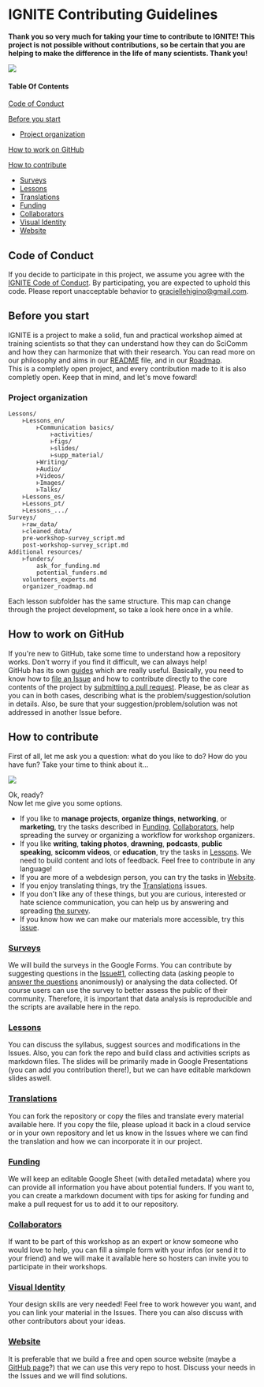 # IGNITE Contributing Guidelines  

**Thank you so very much for taking your time to contribute to IGNITE! This project is not possible without contributions, so be certain that you are helping to make the difference in the life of many scientists. Thank you!**  

![](https://media.giphy.com/media/xUySTu7FXFYo6nXWWQ/giphy.gif)  

#### Table Of Contents

[Code of Conduct](#code-of-conduct)  

[Before you start](#before-you-start)  
* [Project organization](#project-organization)  

[How to work on GitHub](#how-to-work-on-github)  

[How to contribute](#how-to-contribute)  
* [Surveys](#surveys)  
* [Lessons](#lessons)  
* [Translations](#translations)  
* [Funding](#funding)  
* [Collaborators](#collaborators)  
* [Visual Identity](#visual-identity)  
* [Website](#website)  

## Code of Conduct

If you decide to participate in this project, we assume you agree with the [IGNITE Code of Conduct](CODE_OF_CONDUCT.md). By participating, you are expected to uphold this code. Please report unacceptable behavior to [graciellehigino@gmail.com](mailto:graciellehigino@gmail.com).  

## Before you start  

IGNITE is a project to make a solid, fun and practical workshop aimed at training scientists so that they can understand how they can do SciComm and how they can harmonize that with their research. You can read more on our philosophy and aims in our [README](README.md) file, and in our [Roadmap](Roadmap.md).  
This is a completly open project, and every contribution made to it is also completly open. Keep that in mind, and let's move foward!  

### Project organization  

```shell
Lessons/  
    ⊢Lessons_en/  
        ⊢Communication basics/  
            ⊢activities/  
            ⊢figs/  
            ⊢slides/  
            ⊢supp_material/  
        ⊢Writing/  
        ⊢Audio/  
        ⊢Videos/  
        ⊢Images/  
        ⊢Talks/  
    ⊢Lessons_es/  
    ⊢Lessons_pt/  
    ⊢Lessons_.../  
Surveys/  
    ⊢raw_data/  
    ⊢cleaned_data/  
    pre-workshop-survey_script.md  
    post-workshop-survey_script.md  
Additional resources/  
    ⊢funders/  
        ask_for_funding.md  
        potential_funders.md  
    volunteers_experts.md 
    organizer_roadmap.md
```

Each lesson subfolder has the same structure. This map can change through the project development, so take a look here once in a while.  
## How to work on GitHub  

If you're new to GitHub, take some time to understand how a repository works. Don't worry if you find it difficult, we can always help!  
GitHub has its own [guides](https://guides.github.com/) which are really useful. Basically, you need to know how to [file an Issue](https://guides.github.com/features/issues/) and how to contribute directly to the core contents of the project by [submitting a pull request](https://guides.github.com/activities/forking/#making-a-pull-request). Please, be as clear as you can in both cases, describing what is the problem/suggestion/solution in details. Also, be sure that your suggestion/problem/solution was not addressed in another Issue before.

## How to contribute  
First of all, let me ask you a question: what do you like to do? How do you have fun? Take your time to think about it...  


![](https://media.giphy.com/media/hCiQVo1dzVwPu/giphy.gif)  






Ok, ready?  
Now let me give you some options.  
- If you like to **manage projects**, **organize things**, **networking**, or **marketing**, try the tasks described in [Funding](#funding), [Collaborators](#collaborators), help spreading the survey or organizing a workflow for workshop organizers.  
- If you like **writing**, **taking photos**, **drawning**, **podcasts**, **public speaking**, **scicomm videos**, or **education**, try the tasks in [Lessons](#lessons). We need to build content and lots of feedback. Feel free to contribute in any language!  
- If you are more of a webdesign person, you can try the tasks in [Website](#website).  
- If you enjoy translating things, try the [Translations](#translations) issues.  
- If you don't like any of these things, but you are curious, interested or hate science communication, you can help us by answering and spreading [the survey](https://goo.gl/forms/6zHbGWoruNiqdfDo2).  
- If you know how we can make our materials more accessible, try this [issue](https://github.com/graciellehigino/IGNITE/issues/8).

### [Surveys](https://github.com/graciellehigino/IGNITE/labels/Survey)  
We will build the surveys in the Google Forms. You can contribute by suggesting questions in the [Issue#1](https://github.com/graciellehigino/IGNITE/issues/1), collecting data (asking people to [answer the questions](https://goo.gl/forms/6zHbGWoruNiqdfDo2) anonimously) or analysing the data collected. Of course users can use the survey to better assess the public of their community. Therefore, it is important that data analysis is reproducible and the scripts are available here in the repo.  

### [Lessons](https://github.com/graciellehigino/IGNITE/labels/Lesson)  
You can discuss the syllabus, suggest sources and modifications in the Issues. Also, you can fork the repo and build class and activities scripts as markdown files. The slides will be primarily made in Google Presentations (you can add you contribution there!), but we can have editable markdown slides aswell.  

### [Translations](https://github.com/graciellehigino/IGNITE/labels/Translation)  
You can fork the repository or copy the files and translate every material available here. If you copy the file, please upload it back in a cloud service or in your own repository and let us know in the Issues where we can find the translation and how we can incorporate it in our project.  

### [Funding](https://github.com/graciellehigino/IGNITE/labels/Funding)  
We will keep an editable Google Sheet (with detailed metadata) where you can provide all information you have about potential funders. If you want to, you can create a markdown document with tips for asking for funding and make a pull request for us to add it to our repository.  

### [Collaborators](https://github.com/graciellehigino/IGNITE/labels/Collaborators)  
If want to be part of this workshop as an expert or know someone who would love to help, you can fill a simple form with your infos (or send it to your friend) and we will make it available here so hosters can invite you to participate in their workshops.  

### [Visual Identity](https://github.com/graciellehigino/IGNITE/labels/visual%20identity)  
Your design skills are very needed! Feel free to work however you want, and you can link your material in the Issues. There you can also discuss with other contributors about your ideas.  

### [Website](https://github.com/graciellehigino/IGNITE/labels/website)  
It is preferable that we build a free and open source website (maybe a [GitHub page](https://pages.github.com/)?) that we can use this very repo to host. Discuss your needs in the Issues and we will find solutions.  
